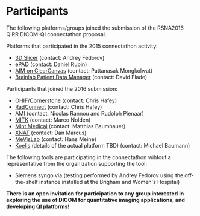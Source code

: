 # Participants
The following platforms/groups joined the submission of the RSNA2016 QIRR DICOM-QI connectathon proposal.

Platforms that participated in the 2015 connectathon activity:
* [3D Slicer](http://slicer.org) (contact: Andrey Fedorov)
* [ePAD](https://epad.stanford.edu/) (contact: Daniel Rubin)
* [AIM on ClearCanvas](http://www.ict.mahidol.ac.th/research/Imaging-Informatics/index) (contact: Pattanasak Mongkolwat)
* [Brainlab Patient Data Manager](https://www.brainlab.com) (contact: David Flade)

Participants that joined the 2016 submission:
* [OHIF/Cornerstone](https://github.com/OHIF) (contact: Chris Hafey)
* [RadConnect](https://www.radconnect.com/wp/) (contact: Chris Hafey)
* AMI (contact: Nicolas Rannou and Rudolph Pienaar)
* [MITK](http://mitk.org) (contact: Marco Nolden)
* [Mint Medical](https://mint-medical.com/products-solutions/) (contact: Matthias Baumhauer)
* [XNAT](https://www.xnat.org/) (contact: Dan Marcus)
* [MeVisLab](http://www.mevislab.de/) (contact: Hans Meine)
* [Koelis](http://koelis.com) (details of the actual platform TBD) (contact: Michael Baumann)

The following tools are participating in the connectathon wihtout a representative from the organization supporting the tool:
* Siemens syngo.via (testing performed by Andrey Fedorov using the off-the-shelf instance installed at the Brigham and Women's Hospital)

**There is an open invitation for participation to any group interested in exploring the use of DICOM for quantitative imaging applications, and developing QI platforms!**

